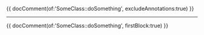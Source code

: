 {{ docComment(of:'SomeClass::doSomething', excludeAnnotations:true) }}

---

{{ docComment(of:'SomeClass::doSomething', firstBlock:true) }}

